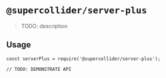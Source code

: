 # `@supercollider/server-plus`

> TODO: description

## Usage

```
const serverPlus = require('@supercollider/server-plus');

// TODO: DEMONSTRATE API
```
